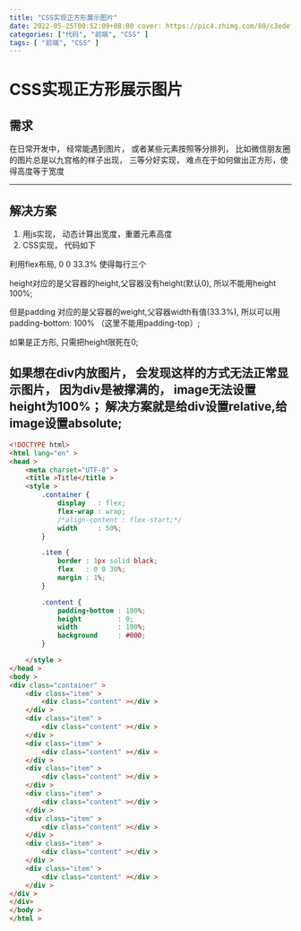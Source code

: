 ```yaml
---
title: "CSS实现正方形展示图片"
date: 2022-05-25T00:52:09+08:00 cover: https://pic4.zhimg.com/80/c3edefc8bdd82043a247b2c05a706527_720w.jpg
categories: ["代码", "前端", "CSS" ]
tags: [ "前端", "CSS" ]
---
```


# CSS实现正方形展示图片
## 需求
在日常开发中， 经常能遇到图片， 或者某些元素按照等分排列， 比如微信朋友圈的图片总是以九宫格的样子出现， 三等分好实现， 难点在于如何做出正方形，使得高度等于宽度

---

## 解决方案
1. 用js实现， 动态计算出宽度，重置元素高度
2. CSS实现， 代码如下

利用flex布局, 0 0 33.3% 使得每行三个

height对应的是父容器的height,父容器没有height(默认0), 所以不能用height 100%;

但是padding 对应的是父容器的weight,父容器width有值(33.3%), 所以可以用padding-bottom: 100% （这里不能用padding-top）;

如果是正方形, 只需把height限死在0;

如果想在div内放图片， 会发现这样的方式无法正常显示图片， 因为div是被撑满的， image无法设置height为100%；
解决方案就是给div设置relative,给image设置absolute;
---

```html
<!DOCTYPE html>
<html lang="en" >
<head >
    <meta charset="UTF-8" >
    <title >Title</title >
    <style >
        .container {
            display   : flex;
            flex-wrap : wrap;
            /*align-content : flex-start;*/
            width     : 50%;
        }

        .item {
            border : 1px solid black;
            flex   : 0 0 30%;
            margin : 1%;
        }

        .content {
            padding-bottom : 100%;
            height         : 0;
            width          : 100%;
            background     : #000;
        }

    </style >
</head >
<body >
<div class="container" >
    <div class="item" >
        <div class="content" ></div >
    </div >
    <div class="item" >
        <div class="content" ></div >
    </div >
    <div class="item" >
        <div class="content" ></div >
    </div >
    <div class="item" >
        <div class="content" ></div >
    </div >
    <div class="item" >
        <div class="content" ></div >
    </div >
    <div class="item" >
        <div class="content" ></div >
    </div >
    <div class="item" >
        <div class="content" ></div >
    </div >
    <div class="item" >
        <div class="content" ></div >
    </div >
</div >
</div>
</body >
</html >
```

